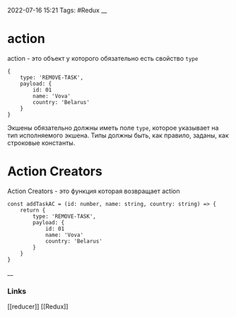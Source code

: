 2022-07-16 15:21
Tags: #Redux 
__
# action
action - это объект у которого обязательно есть свойство `type`

```tsx
{
	type: 'REMOVE-TASK',
	payload: {
		id: 01
		name: 'Vova'
		country: 'Belarus'
	}
}
```
Экшены обязательно должны иметь поле `type`, которое указывает на тип исполняемого экшена. Типы должны быть, как правило, заданы, как строковые константы.

# Action Creators

Action Creators - это функция которая возвращает action

```tsx
const addTaskAC = (id: number, name: string, country: string) => {
	return {
		type: 'REMOVE-TASK',
		payload: {
			id: 01
			name: 'Vova'
			country: 'Belarus'
		}
	}
}
```
__
### Links
[[reducer]] [[Redux]]